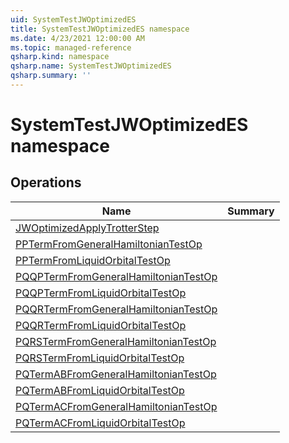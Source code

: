 ```yaml
---
uid: SystemTestJWOptimizedES
title: SystemTestJWOptimizedES namespace
ms.date: 4/23/2021 12:00:00 AM
ms.topic: managed-reference
qsharp.kind: namespace
qsharp.name: SystemTestJWOptimizedES
qsharp.summary: ''
---
```


# SystemTestJWOptimizedES namespace




<!-- summaries -->

## Operations

| Name | Summary |
|------|---------|
|[JWOptimizedApplyTrotterStep](xref:SystemTestJWOptimizedES.JWOptimizedApplyTrotterStep) | |
|[PPTermFromGeneralHamiltonianTestOp](xref:SystemTestJWOptimizedES.PPTermFromGeneralHamiltonianTestOp) | |
|[PPTermFromLiquidOrbitalTestOp](xref:SystemTestJWOptimizedES.PPTermFromLiquidOrbitalTestOp) | |
|[PQQPTermFromGeneralHamiltonianTestOp](xref:SystemTestJWOptimizedES.PQQPTermFromGeneralHamiltonianTestOp) | |
|[PQQPTermFromLiquidOrbitalTestOp](xref:SystemTestJWOptimizedES.PQQPTermFromLiquidOrbitalTestOp) | |
|[PQQRTermFromGeneralHamiltonianTestOp](xref:SystemTestJWOptimizedES.PQQRTermFromGeneralHamiltonianTestOp) | |
|[PQQRTermFromLiquidOrbitalTestOp](xref:SystemTestJWOptimizedES.PQQRTermFromLiquidOrbitalTestOp) | |
|[PQRSTermFromGeneralHamiltonianTestOp](xref:SystemTestJWOptimizedES.PQRSTermFromGeneralHamiltonianTestOp) | |
|[PQRSTermFromLiquidOrbitalTestOp](xref:SystemTestJWOptimizedES.PQRSTermFromLiquidOrbitalTestOp) | |
|[PQTermABFromGeneralHamiltonianTestOp](xref:SystemTestJWOptimizedES.PQTermABFromGeneralHamiltonianTestOp) | |
|[PQTermABFromLiquidOrbitalTestOp](xref:SystemTestJWOptimizedES.PQTermABFromLiquidOrbitalTestOp) | |
|[PQTermACFromGeneralHamiltonianTestOp](xref:SystemTestJWOptimizedES.PQTermACFromGeneralHamiltonianTestOp) | |
|[PQTermACFromLiquidOrbitalTestOp](xref:SystemTestJWOptimizedES.PQTermACFromLiquidOrbitalTestOp) | |


<!-- /summaries -->
